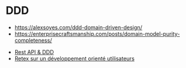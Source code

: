 # DDD
- https://alexsoyes.com/ddd-domain-driven-design/
- https://enterprisecraftsmanship.com/posts/domain-model-purity-completeness/
* [Rest API & DDD](https://www.youtube.com/watch?v=aQVSzMV8DWc)
* [Retex sur un développement orienté utilisateurs](https://www.youtube.com/watch?v=C-zaS_5sGz0)
